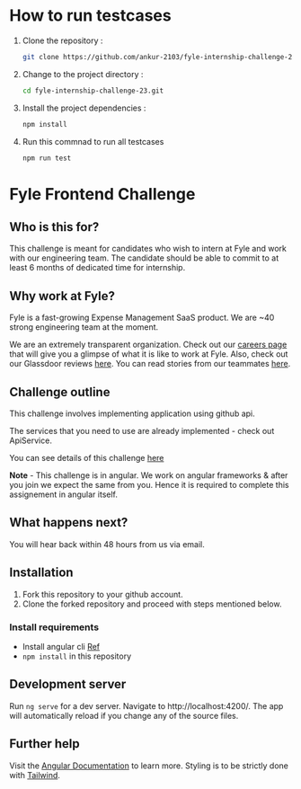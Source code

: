 # How to run testcases
1. Clone the repository :
    ```bash
    git clone https://github.com/ankur-2103/fyle-internship-challenge-23.git
    ```

2. Change to the project directory :
    ```bash
    cd fyle-internship-challenge-23.git
    ```

3. Install the project dependencies :
    ```bash
    npm install
    ```

4. Run this commnad to run all testcases
    ```bash
    npm run test
    ```

# Fyle Frontend Challenge

## Who is this for?

This challenge is meant for candidates who wish to intern at Fyle and work with our engineering team. The candidate should be able to commit to at least 6 months of dedicated time for internship.

## Why work at Fyle?

Fyle is a fast-growing Expense Management SaaS product. We are ~40 strong engineering team at the moment. 

We are an extremely transparent organization. Check out our [careers page](https://careers.fylehq.com) that will give you a glimpse of what it is like to work at Fyle. Also, check out our Glassdoor reviews [here](https://www.glassdoor.co.in/Reviews/Fyle-Reviews-E1723235.htm). You can read stories from our teammates [here](https://stories.fylehq.com).

## Challenge outline

This challenge involves implementing application using github api. 

The services that you need to use are already implemented - check out ApiService.

You can see details of this challenge [here](https://fyleuniverse.notion.site/fyleuniverse/Fyle-Frontend-development-challenge-cb5085e5e0864e769e7b98c694400aaa)

__Note__ - This challenge is in angular. We work on angular frameworks & after you join we expect the same from you. Hence it is required to complete this assignement in angular itself.

## What happens next?

You will hear back within 48 hours from us via email.

## Installation

1. Fork this repository to your github account.
2. Clone the forked repository and proceed with steps mentioned below.

### Install requirements
* Install angular cli [Ref](https://angular.io/cli)
* `npm install` in this repository 

## Development server

Run `ng serve` for a dev server. Navigate to http://localhost:4200/. The app will automatically reload if you change any of the source files.

## Further help

Visit the [Angular Documentation](https://angular.io/guide/styleguide) to learn more.
Styling is to be strictly done with [Tailwind](https://tailwindcss.com/docs/installation).